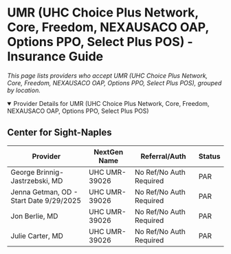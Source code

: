 # UMR (UHC Choice Plus Network, Core, Freedom, NEXAUSACO OAP, Options PPO, Select Plus POS) - Insurance Guide

*This page lists providers who accept UMR (UHC Choice Plus Network, Core, Freedom, NEXAUSACO OAP, Options PPO, Select Plus POS), grouped by location.*

<details open><summary>Provider Details for UMR (UHC Choice Plus Network, Core, Freedom, NEXAUSACO OAP, Options PPO, Select Plus POS)</summary>

## Center for Sight-Naples

| Provider | NextGen Name | Referral/Auth | Status |
|----------|-------------|--------------|--------|
| George Brinnig-Jastrzebski, MD | UHC UMR-39026 | No Ref/No Auth Required | PAR |
| Jenna Getman, OD - Start Date 9/29/2025 | UHC UMR-39026 | No Ref/No Auth Required | PAR |
| Jon Berlie, MD | UHC UMR-39026 | No Ref/No Auth Required | PAR |
| Julie Carter, MD | UHC UMR-39026 | No Ref/No Auth Required | PAR |

</details>

